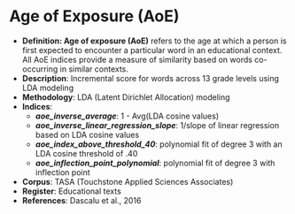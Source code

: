 # Age of Exposure (AoE)
- **Definition: Age of exposure (AoE)** refers to the age at which a person is first expected to encounter a particular word in an educational context. All AoE indices provide a measure of similarity based on words co-occurring in similar contexts.
- **Description**: Incremental score for words across 13 grade levels using LDA modeling
- **Methodology**: LDA (Latent Dirichlet Allocation) modeling
- **Indices**:
    - ***aoe_inverse_average***: 1 - Avg(LDA cosine values)
    - ***aoe_inverse_linear_regression_slope***: 1/slope of linear regression based on LDA cosine values
    - ***aoe_index_above_threshold_40***: polynomial fit of degree 3 with an LDA cosine threshold of .40
    - ***aoe_inflection_point_polynomial***: polynomial fit of degree 3 with inflection point
- **Corpus**: TASA (Touchstone Applied Sciences Associates)
- **Register**: Educational texts
- **References**: Dascalu et al., 2016